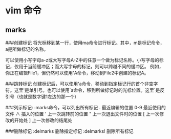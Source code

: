 # vim 命令



## marks
###创建标记
将光标移到某一行，使用ma命令进行标记。其中，m是标记命令，a是所做标记的名称。
	
可以使用小写字母a-z或大写字母A-Z中的任意一个做为标记名称。小写字母的标记，仅用于当前缓冲区；而大写字母的标记，则可以跨越不同的缓冲区。
例如，你正在编辑File1，但仍然可以使用'A命令，移动到File2中创建的标记A。

###跳转标记
创建标记后，可以使用'a命令，移动到指定标记行的首个非空字符。这里'是单引号。也可以使用\`a命令，移到所做标记时的光标位置。这里\`是反引号（也就是数字键1左边的那一个）

###列示标记:
:marks命令，可以列出所有标记
	.       最近编辑的位置
    0-9     最近使用的文件
    ∧       插入的位置
    '       上一次跳转前的位置
   	"       上一次退出文件时的位置
    [       上一次修改的开始处
    ]       上一次修改的结尾处

###删除标记
	:delmarks	删除指定标记
	:delmarks!	删除所有标记
